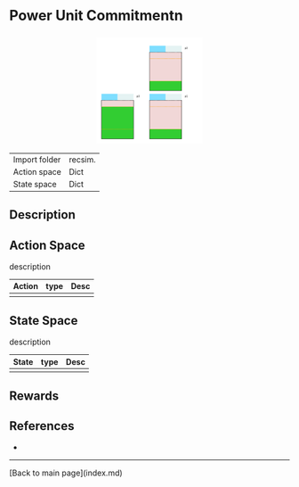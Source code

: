 <p style="font-size:25px;text-align:left"><b>Power Unit Commitmentn</b></p>

<div style="width:100%;text-align:center;">
  <a href="images/Rpowergen_static.png">
    <img src="images/powergen_static.png" height="190" width="190" />
  </a>
</div>

|       |      |
|:------------------|:------------|
| Import folder     | recsim.     |
| Action space      | Dict        |
| State space       | Dict        |


## Description


## Action Space

description

| Action               | type             |  Desc                          |
|:---------------------|:-----------------|:-------------------------------|
|        |   |   |


## State Space

description

| State                      | type              |  Desc                                   |
|:---------------------------|:------------------|:----------------------------------------|
|                 |    |                      |



## Rewards

## References
- 

<hr>
[Back to main page](index.md)
